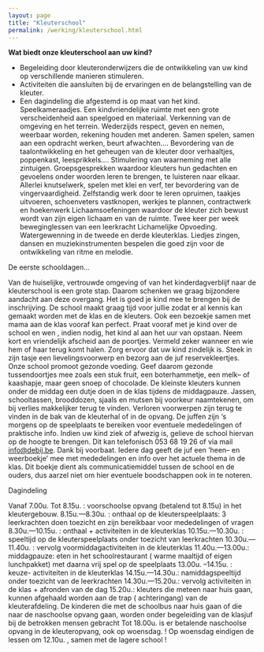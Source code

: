 ```yaml
---
layout: page
title: "Kleuterschool"
permalink: /werking/kleuterschool.html
--- 
```


**Wat biedt onze kleuterschool aan uw kind?**

*   Begeleiding door kleuteronderwijzers die de ontwikkeling van uw kind op verschillende manieren stimuleren.
*   Activiteiten die aansluiten bij de ervaringen en de belangstelling van de kleuter.
*   Een dagindeling die afgestemd is op maat van het kind.
Speelkameraadjes.
Een kindvriendelijke ruimte met een grote verscheidenheid aan speelgoed en materiaal.
Verkenning van de omgeving en het terrein.
Wederzijds respect, geven en nemen, weerbaar worden, rekening houden met anderen.
Samen spelen, samen aan een opdracht werken, beurt afwachten….
Bevordering van de taalontwikkeling en het geheugen van de kleuter door verhaaltjes, poppenkast, leesprikkels….
Stimulering van waarneming met alle zintuigen.
Groepsgesprekken waardoor kleuters hun gedachten en gevoelens onder woorden leren te brengen, te luisteren naar elkaar.
Allerlei knutselwerk, spelen met klei en verf, ter bevordering van de vingervaardigheid.
Zelfstandig werk door te leren opruimen, taakjes uitvoeren, schoenveters vastknopen, werkjes te plannen, contractwerk en hoekenwerk
Lichaamsoefeningen waardoor de kleuter zich bewust wordt van zijn eigen lichaam en van de ruimte.
Twee keer per week beweginglessen van een leerkracht Lichamelijke Opvoeding.
Watergewenning in de tweede en derde kleuterklas.
Liedjes zingen, dansen en muziekinstrumenten bespelen die goed zijn voor de ontwikkeling van ritme en melodie.
 

De eerste schooldagen...

Van de huiselijke, vertrouwde omgeving of van het kinderdagverblijf naar de kleuterschool is een grote stap. Daarom schenken we graag bijzondere aandacht aan deze overgang.
Het is goed je kind mee te brengen bij de inschrijving. De school maakt graag tijd voor jullie zodat er al kennis kan gemaakt worden met de klas en de kleuters. Ook een bezoekje samen met mama aan de klas vooraf kan perfect.
Praat vooraf met je kind over de school en wen , indien nodig, het kind al aan het uur van opstaan.
Neem kort en vriendelijk afscheid aan de poortjes. Vermeld zeker wanneer en wie hem of haar terug komt halen.
Zorg ervoor dat uw kind zindelijk is.
Steek in zijn tasje een lievelingsvoorwerp en bezorg aan de juf reservekleertjes.
Onze school promoot gezonde voeding. Geef daarom gezonde tussendoortjes mee zoals een stuk fruit, een boterhammetje, een melk– of kaashapje, maar geen snoep of chocolade.
De kleinste kleuters kunnen onder de middag een dutje doen in de klas tijdens de middagpauze.
Jassen, schooltassen, brooddozen, sjaals en mutsen bij voorkeur naamtekenen, om bij verlies makkelijker terug te vinden.
Verloren voorwerpen zijn terug te vinden in de bak van de kleuterhal of in de opvang.
De juffen zijn ‘s morgens op de speelplaats te bereiken voor eventuele mededelingen of praktische info.
Indien uw kind ziek of afwezig is, gelieve de school hiervan op de hoogte te brengen. Dit kan telefonisch 053 68 19 26 of via mail info@debij.be. Dank bij voorbaat.
Iedere dag geeft de juf een ‘heen– en weerboekje’ mee met mededelingen en info over het actuele thema in de klas. Dit boekje dient als communicatiemiddel tussen de school en de ouders, dus aarzel niet om hier eventuele boodschappen ook in te noteren.
 

Dagindeling


Vanaf 7.00u. Tot 8.15u. : voorschoolse opvang (betalend tot 8.15u) in het kleutergebouw.
8.15u.—8.30u. : onthaal op de kleuterspeelplaats: 3 leerkrachten doen toezicht en zijn bereikbaar voor mededelingen of vragen
8.30u.—10.15u. : onthaal + activiteiten in de kleuterklas
10.15u.—10.30u. : speeltijd op de kleuterspeelplaats onder toezicht van leerkrachten
10.30u.—11.40u. : vervolg voormiddagactiviteiten in de kleuterklas
11.40u.—13.00u.: middagpauze: eten in het schoolrestaurant ( warme maaltijd of eigen lunchpakket) met daarna vrij spel op de speelplaats
13.00u. –14.15u. : keuze- activiteiten in de kleuterklas
14.15u.—14.30u.: namiddagspeeltijd onder toezicht van de leerkrachten
14.30u.—15.20u.: vervolg activiteiten in de klas + afronden van de dag
15.20u.: kleuters die meteen naar huis gaan, kunnen afgehaald worden aan de trap ( achteringang) van de kleuterafdeling. De kinderen die met de schoolbus naar huis gaan of die naar de naschoolse opvang gaan, worden onder begeleiding van de klasjuf bij de betrokken mensen gebracht
Tot 18.00u. is er betalende naschoolse opvang in de kleuteropvang, ook op woensdag.
! Op woensdag eindigen de lessen om 12.10u. , samen met de lagere school !